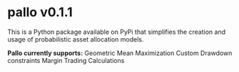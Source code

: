 # pallo v0.1.1

This is a Python package available on PyPi that simplifies the creation and usage of probabilistic asset allocation models.

**Pallo currently supports:**
	Geometric Mean Maximization
  Custom Drawdown constraints
  Margin Trading Calculations

